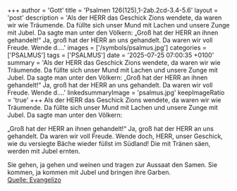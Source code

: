 +++
author = 'Gott'
title = 'Psalmen 126(125),1-2ab.2cd-3.4-5.6'
layout = 'post'
description = 'Als der HERR das Geschick Zions wendete, da waren wir wie Träumende. Da füllte sich unser Mund mit Lachen und unsere Zunge mit Jubel. Da sagte man unter den Völkern:  „Groß hat der HERR an ihnen gehandelt!“ Ja, groß hat der HERR an uns gehandelt. Da waren wir voll Freude. Wende d....'
images = ['/symbols/psalmus.jpg']
categories = ['PSALMUS']
tags = ['PSALMUS']
date = '2025-07-25 07:00:35 +0100'
summary = 'Als der HERR das Geschick Zions wendete, da waren wir wie Träumende. Da füllte sich unser Mund mit Lachen und unsere Zunge mit Jubel. Da sagte man unter den Völkern:  „Groß hat der HERR an ihnen gehandelt!“ Ja, groß hat der HERR an uns gehandelt. Da waren wir voll Freude. Wende d....'
linkedsummaryImage = 'psalmus.jpg'
keepImageRatio = 'true'
+++
Als der HERR das Geschick Zions wendete, da waren wir wie Träumende.
Da füllte sich unser Mund mit Lachen
und unsere Zunge mit Jubel.
Da sagte man unter den Völkern:

„Groß hat der HERR an ihnen gehandelt!“
Ja, groß hat der HERR an uns gehandelt. Da waren wir voll Freude.
Wende doch, HERR, unser Geschick, wie du versiegte Bäche wieder füllst im Südland!
Die mit Tränen säen, werden mit Jubel ernten.<!--more-->

Sie gehen, ja gehen und weinen und tragen zur Aussaat den Samen. Sie kommen, ja kommen mit Jubel und bringen ihre Garben.<br> [Quelle: Evangelizo](https://evangeliumtagfuertag.org/DE/gospel)